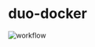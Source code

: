 # duo-docker
![workflow](https://github.com/calhounchen/duo-docker/actions/workflows/docker-image.yml/badge.svg)
